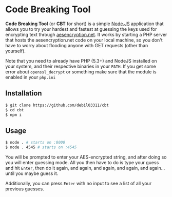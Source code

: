 # Code Breaking Tool

**Code Breaking Tool** (or **CBT** for short) is a simple [Node.JS](https://nodejs.dev/) application that allows you to try your hardest and fastest at guessing the keys used for encrypting text through [aesencryption.net](https://aesencryption.net). It works by starting a PHP server that hosts the aesencryption.net code on your local machine, so you don't have to worry about flooding anyone with GET requests (other than yourself).

Note that you need to already have PHP (5.3+) and NodeJS installed on your system, and their respective binaries in your `PATH`. If you get some error about `openssl_decrypt` or something make sure that the module is enabled in your `php.ini`

## Installation

```bash
$ git clone https://github.com/debil03311/cbt
$ cd cbt
$ npm i
```

## Usage

```bash
$ node . # starts on :8000
$ node . 4545 # starts on :4545
```

You will be prompted to enter your AES-encrypted string, and after doing so you will enter guessing mode. All you then have to do is type your guess and hit `Enter`, then do it again, and again, and again, and again, and again... until you maybe guess it.

Additionally, you can press `Enter` with no input to see a list of all your previous guesses.